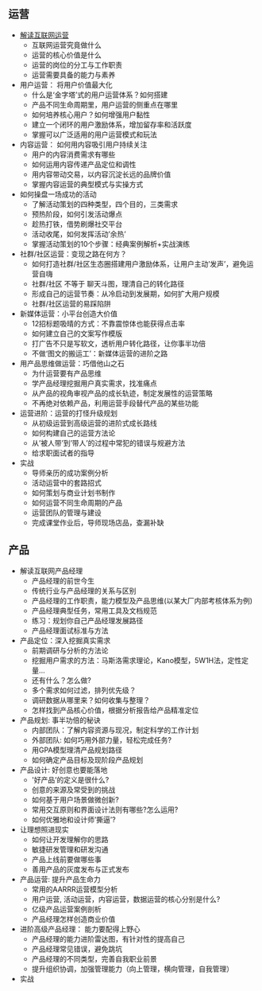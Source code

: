 <!-- # 分类 -->

## 运营

  * [解读互联网运营](operation/step-1.md)
      * 互联网运营究竟做什么
      * 运营的核心价值是什么
      * 运营的岗位的分工与工作职责
      * 运营需要具备的能力与素养
  * 用户运营： 将用户价值最大化
      * 什么是‘金字塔’式的用户运营体系？如何搭建
      * 产品不同生命周期里，用户运营的侧重点在哪里
      * 如何培养核心用户？如何增强用户黏性
      * 建立一个闭环的用户激励体系，增加留存率和活跃度
      * 掌握可以广泛适用的用户运营模式和玩法
  * 内容运营： 如何用内容吸引用户持续关注
      * 用户的内容消费需求有哪些
      * 如何运用内容传递产品定位和调性
      * 用内容带动交易，以内容沉淀长远的品牌价值
      * 掌握内容运营的典型模式与实操方式
  * 如何操盘一场成功的活动
      * 了解活动策划的四种类型，四个目的，三类需求
      * 预热阶段，如何引发活动爆点
      * 趁热打铁，借势刷爆社交平台
      * 活动收尾，如何发挥活动’余热’
      * 掌握活动策划的10个步骤：经典案例解析+实战演练
  * 社群/社区运营：变现之路在何方？
      * 如何打造社群/社区生态圈搭建用户激励体系，让用户主动’发声’，避免运营自嗨
      * 社群/社区 不等于 聊天斗图，理清自己的转化路径
      * 形成自己的运营节奏：从冷启动到发展期，如何扩大用户规模
      * 社群/社区运营的易踩陷阱
  * 新媒体运营：小平台创造大价值
      * 12招标题吸晴的方式：不靠震惊体也能获得点击率
      * 如何建立自己的文案写作模版
      * 打广告不只是写软文，透析用户转化路径，让你事半功倍
      * 不做‘图文的搬运工’：新媒体运营的进阶之路
  * 用产品思维做运营：巧借他山之石
      * 为什运营要有产品思维
      * 学产品经理挖掘用户真实需求，找准痛点
      * 从产品的视角审视产品的成长轨迹，制定发展性的运营策略
      * 不再绝对依赖产品，利用运营手段替代产品的某些功能
  * 运营进阶：运营的打怪升级规划
      * 从初级运营到高级运营的进阶式成长路线
      * 如何构建自己的运营方法论
      * 从’被人带’到’带人’的过程中常犯的错误与规避方法
      * 给求职面试者的指导
  * 实战
      * 导师亲历的成功案例分析
      * 活动运营中的套路招式
      * 如何策划与商业计划书制作
      * 如何运营不同生命周期的产品
      * 运营团队的管理与建设
      * 完成课堂作业后，导师现场店品，查漏补缺

## 产品

  * 解读互联网产品经理
      * 产品经理的前世今生
      * 传统行业与产品经理的关系与区别
      * 产品经理的工作职责，能力模型及产品思维(以某大厂内部考核体系为例)
      * 产品经理典型任务，常用工具及文档规范
      * 练习：规划你自己产品经理发展路径
      * 产品经理面试标准与方法
  * 产品定位：深入挖掘真实需求
      * 前期调研与分析的方法论
      * 挖掘用户需求的方法：马斯洛需求理论，Kano模型，5W1H法，定性定量...
      * 还有什么？怎么做?
      * 多个需求如何过滤，排列优先级？
      * 调研数据从哪里来？如何收集与整理？
      * 怎样找到产品核心价值，根据分析报告给产品精准定位
  * 产品规划: 事半功倍的秘诀
      * 内部团队：了解内容资源与现况，制定科学的工作计划
      * 外部团队:  如何巧用外部力量，轻松完成任务?
      * 用GPA模型理清产品规划路径
      * 如何确定产品目标及现阶段产品规划
  * 产品设计: 好创意也要能落地
      * '好产品’的定义是很什么?
      * 创意的来源及常受到的挑战
      * 如何基于用户场景做微创新?
      * 常用交互原则和界面设计法则有哪些?怎么运用?
      * 如何优雅地和设计师’撕逼’?
  * 让理想照进现实
      * 如何让开发理解你的思路
      * 敏捷研发管理和研发沟通
      * 产品上线前要做哪些事
      * 善用产品的灰度发布与正式发布
  * 产品运营: 提升产品生命力
      * 常用的AARRR运营模型分析
      * 用户运营, 活动运营，内容运营，数据运营的核心分别是什么?
      * 亿级产品运营案例剖析
      * 产品经理怎样创造商业价值
  * 进阶高级产品经理： 能力要配得上野心
      * 产品经理的能力进阶雷达图，有针对性的提高自己
      * 产品经理常见错误，避免跳坑
      * 产品经理的不同类型，完善自我职业前景
      * 提升组织协调，加强管理能力（向上管理，横向管理，自我管理）
  * 实战
